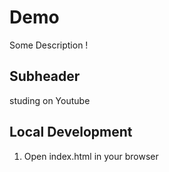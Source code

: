 # Demo

Some Description !

## Subheader

studing on Youtube


## Local Development

1. Open index.html  in your browser
